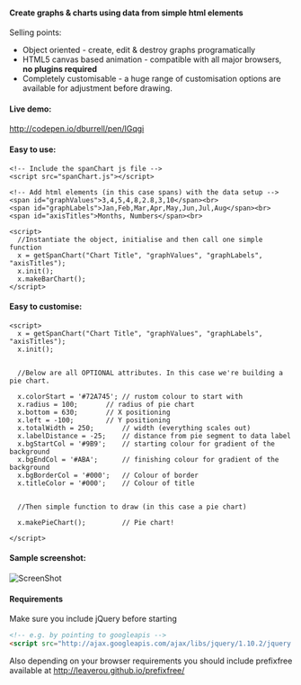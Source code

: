 #### Create graphs &amp; charts using data from simple html elements

Selling points:

 * Object oriented - create, edit & destroy graphs programatically
 * HTML5 canvas based animation - compatible with all major browsers, **no plugins required**
 * Completely customisable - a huge range of customisation options are available for adjustment before drawing.

 
 
#### Live demo:
http://codepen.io/dburrell/pen/lGqgi
 
 
 
#### Easy to use:
```
<!-- Include the spanChart js file -->
<script src="spanChart.js"></script>

<!-- Add html elements (in this case spans) with the data setup -->
<span id="graphValues">3,4,5,4,8,2.8,3,10</span><br>
<span id="graphLabels">Jan,Feb,Mar,Apr,May,Jun,Jul,Aug</span><br>
<span id="axisTitles">Months, Numbers</span><br>

<script>
  //Instantiate the object, initialise and then call one simple function
  x = getSpanChart("Chart Title", "graphValues", "graphLabels", "axisTitles");
  x.init();
  x.makeBarChart();
</script>
```


#### Easy to customise:
```
<script>
  x = getSpanChart("Chart Title", "graphValues", "graphLabels", "axisTitles");
  x.init();


  //Below are all OPTIONAL attributes. In this case we're building a pie chart.
 
  x.colorStart = '#72A745';	// rustom colour to start with
  x.radius = 100;		// radius of pie chart
  x.bottom = 630;		// X positioning
  x.left = -100;		// Y positioning
  x.totalWidth = 250;		// width (everything scales out) 
  x.labelDistance = -25;	// distance from pie segment to data label
  x.bgStartCol = '#9B9';	// starting colour for gradient of the background
  x.bgEndCol = '#ABA';		// finishing colour for gradient of the background
  x.bgBorderCol = '#000';	// Colour of border
  x.titleColor = '#000';	// Colour of title


  //Then simple function to draw (in this case a pie chart)

  x.makePieChart();      	// Pie chart!
 
</script>
```


 
#### Sample screenshot:

![ScreenShot](https://raw.github.com/dburrell/spanChart/master/scrshots/barChart.png)




#### Requirements
Make sure you include jQuery before starting

```html
<!-- e.g. by pointing to googleapis -->
<script src="http://ajax.googleapis.com/ajax/libs/jquery/1.10.2/jquery.min.js"></script>
```

Also depending on your browser requirements you should include prefixfree available at http://leaverou.github.io/prefixfree/
